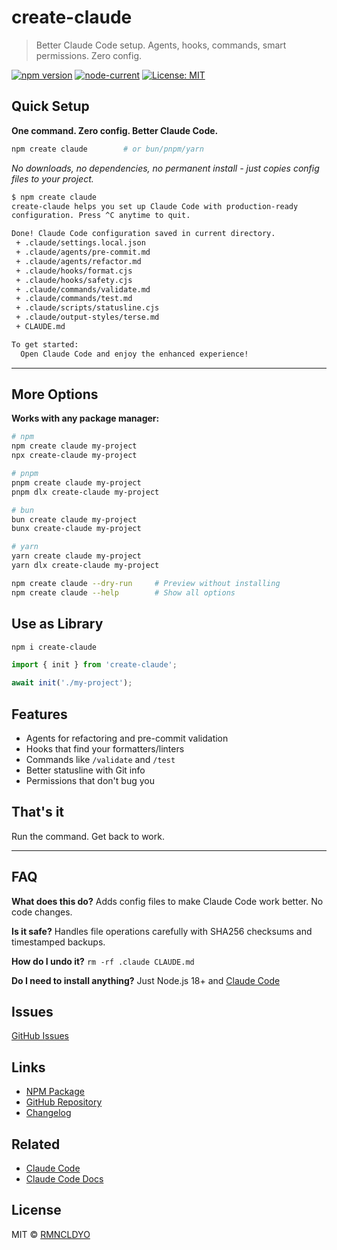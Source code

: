 # create-claude

> Better Claude Code setup. Agents, hooks, commands, smart permissions. Zero config.

[![npm version](https://img.shields.io/npm/v/create-claude.svg)](https://www.npmjs.com/package/create-claude)
[![node-current](https://img.shields.io/node/v/create-claude)](https://www.npmjs.com/package/create-claude)
[![License: MIT](https://img.shields.io/badge/License-MIT-yellow.svg)](https://opensource.org/licenses/MIT)

## Quick Setup

**One command. Zero config. Better Claude Code.**

```bash
npm create claude        # or bun/pnpm/yarn
```

*No downloads, no dependencies, no permanent install - just copies config files to your project.*

```bash
$ npm create claude
create-claude helps you set up Claude Code with production-ready 
configuration. Press ^C anytime to quit.

Done! Claude Code configuration saved in current directory.
 + .claude/settings.local.json
 + .claude/agents/pre-commit.md
 + .claude/agents/refactor.md
 + .claude/hooks/format.cjs
 + .claude/hooks/safety.cjs
 + .claude/commands/validate.md
 + .claude/commands/test.md
 + .claude/scripts/statusline.cjs
 + .claude/output-styles/terse.md
 + CLAUDE.md

To get started:
  Open Claude Code and enjoy the enhanced experience!
```

---

## More Options

**Works with any package manager:**

```bash
# npm
npm create claude my-project
npx create-claude my-project

# pnpm
pnpm create claude my-project
pnpm dlx create-claude my-project

# bun
bun create claude my-project
bunx create-claude my-project

# yarn
yarn create claude my-project
yarn dlx create-claude my-project
```

```bash
npm create claude --dry-run     # Preview without installing
npm create claude --help        # Show all options
```

## Use as Library

```bash
npm i create-claude
```

```typescript
import { init } from 'create-claude';

await init('./my-project');
```

## Features

- Agents for refactoring and pre-commit validation
- Hooks that find your formatters/linters
- Commands like `/validate` and `/test`
- Better statusline with Git info
- Permissions that don't bug you

## That's it

Run the command. Get back to work.

---

## FAQ

**What does this do?** Adds config files to make Claude Code work better. No code changes.

**Is it safe?** Handles file operations carefully with SHA256 checksums and timestamped backups.

**How do I undo it?** `rm -rf .claude CLAUDE.md`

**Do I need to install anything?** Just Node.js 18+ and [Claude Code](https://claude.ai/code)

## Issues

[GitHub Issues](https://github.com/RMNCLDYO/create-claude/issues)

## Links

- [NPM Package](https://www.npmjs.com/package/create-claude)
- [GitHub Repository](https://github.com/RMNCLDYO/create-claude)
- [Changelog](https://github.com/RMNCLDYO/create-claude/blob/main/CHANGELOG.md)

## Related

- [Claude Code](https://claude.ai/code)
- [Claude Code Docs](https://docs.anthropic.com/en/docs/claude-code)

## License

MIT © [RMNCLDYO](https://github.com/RMNCLDYO)
